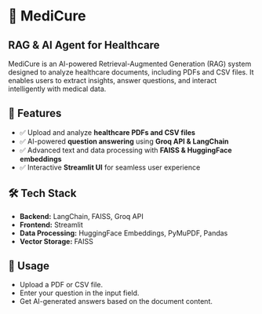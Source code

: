 # 🏥 MediCure  
## **RAG & AI Agent for Healthcare**  

MediCure is an AI-powered Retrieval-Augmented Generation (RAG) system designed to analyze healthcare documents, including PDFs and CSV files. It enables users to extract insights, answer questions, and interact intelligently with medical data.  

## 🚀 Features  
- ✅ Upload and analyze **healthcare PDFs and CSV files**  
- ✅ AI-powered **question answering** using **Groq API & LangChain**  
- ✅ Advanced text and data processing with **FAISS & HuggingFace embeddings**  
- ✅ Interactive **Streamlit UI** for seamless user experience  

## 🛠 Tech Stack  
- **Backend:** LangChain, FAISS, Groq API  
- **Frontend:** Streamlit  
- **Data Processing:** HuggingFace Embeddings, PyMuPDF, Pandas  
- **Vector Storage:** FAISS  

## 📖 Usage
- Upload a PDF or CSV file.
- Enter your question in the input field.
- Get AI-generated answers based on the document content.
